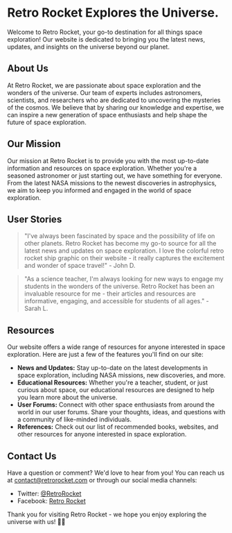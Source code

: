 <!--
Write me content for website with wallpaper which alt text is:

"A colorful graphic of a retro rocket ship for a science or space exploration website"

The name/title of the page should not be 1:1 copy of the alt text but rather a real content of the website which is using this wallpaper.

- Use markdown format
- Start with the heading
- The content should look like a real website
- Include real sections like references, contact, user stories, etc. use things relevant to the page purpose.
- Feel free to use structure like headings, bullets, numbering, blockquotes, paragraphs, horizontal lines, etc.
- You can use formatting like bold or _italic_
- You can include UTF-8 emojis
- Links should be only #hash anchors (and you can refer to the document itself)
- Do not include images
-->

<!--font:Orbitron-->

# Retro Rocket Explores the Universe.

Welcome to Retro Rocket, your go-to destination for all things space exploration! Our website is dedicated to bringing you the latest news, updates, and insights on the universe beyond our planet.

## About Us

At Retro Rocket, we are passionate about space exploration and the wonders of the universe. Our team of experts includes astronomers, scientists, and researchers who are dedicated to uncovering the mysteries of the cosmos. We believe that by sharing our knowledge and expertise, we can inspire a new generation of space enthusiasts and help shape the future of space exploration.

## Our Mission

Our mission at Retro Rocket is to provide you with the most up-to-date information and resources on space exploration. Whether you're a seasoned astronomer or just starting out, we have something for everyone. From the latest NASA missions to the newest discoveries in astrophysics, we aim to keep you informed and engaged in the world of space exploration.

## User Stories

> "I've always been fascinated by space and the possibility of life on other planets. Retro Rocket has become my go-to source for all the latest news and updates on space exploration. I love the colorful retro rocket ship graphic on their website - it really captures the excitement and wonder of space travel!" - John D.

> "As a science teacher, I'm always looking for new ways to engage my students in the wonders of the universe. Retro Rocket has been an invaluable resource for me - their articles and resources are informative, engaging, and accessible for students of all ages." - Sarah L.

## Resources

Our website offers a wide range of resources for anyone interested in space exploration. Here are just a few of the features you'll find on our site:

-   **News and Updates:** Stay up-to-date on the latest developments in space exploration, including NASA missions, new discoveries, and more.
-   **Educational Resources:** Whether you're a teacher, student, or just curious about space, our educational resources are designed to help you learn more about the universe.
-   **User Forums:** Connect with other space enthusiasts from around the world in our user forums. Share your thoughts, ideas, and questions with a community of like-minded individuals.
-   **References:** Check out our list of recommended books, websites, and other resources for anyone interested in space exploration.

## Contact Us

Have a question or comment? We'd love to hear from you! You can reach us at [contact@retrorocket.com](#contact) or through our social media channels:

-   Twitter: [@RetroRocket](#twitter)
-   Facebook: [Retro Rocket](#facebook)

Thank you for visiting Retro Rocket - we hope you enjoy exploring the universe with us! 🚀🌌
